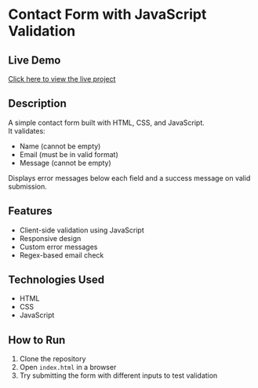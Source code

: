 # Contact Form with JavaScript Validation

## Live Demo
[Click here to view the live project](https://ayushverma0508.github.io/Task-6_Contact-Form/)

## Description
A simple contact form built with HTML, CSS, and JavaScript.  
It validates:
- Name (cannot be empty)
- Email (must be in valid format)
- Message (cannot be empty)  

Displays error messages below each field and a success message on valid submission.

## Features
- Client-side validation using JavaScript
- Responsive design
- Custom error messages
- Regex-based email check

## Technologies Used
- HTML
- CSS
- JavaScript

## How to Run
1. Clone the repository  
2. Open `index.html` in a browser  
3. Try submitting the form with different inputs to test validation